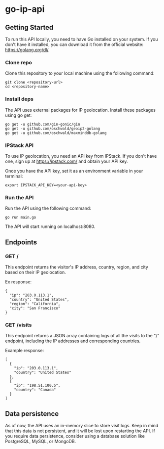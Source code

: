 # go-ip-api

## Getting Started

To run this API locally, you need to have Go installed on your system. If you don't have it installed, you can download it from the official website: https://golang.org/dl/

### Clone repo 

Clone this repository to your local machine using the following command:
```
git clone <repository-url>
cd <repository-name>
```

### Install deps

The API uses external packages for IP geolocation. Install these packages using go get:
```
go get -u github.com/gin-gonic/gin
go get -u github.com/oschwald/geoip2-golang
go get -u github.com/oschwald/maxminddb-golang
```

### IPStack API

To use IP geolocation, you need an API key from IPStack. If you don't have one, sign up at https://ipstack.com/ and obtain your API key.

Once you have the API key, set it as an environment variable in your terminal:
```
export IPSTACK_API_KEY=<your-api-key>
```

### Run the API

Run the API using the following command:
```
go run main.go
```

The API will start running on localhost:8080.

## Endpoints

### GET /

This endpoint returns the visitor's IP address, country, region, and city based on their IP geolocation.

Ex response:
```
{
  "ip": "203.0.113.1",
  "country": "United States",
  "region": "California",
  "city": "San Francisco"
}
```

### GET /visits

This endpoint returns a JSON array containing logs of all the visits to the "/" endpoint, including the IP addresses and corresponding countries.

Example response:
```
[
  {
    "ip": "203.0.113.1",
    "country": "United States"
  },
  {
    "ip": "198.51.100.5",
    "country": "Canada"
  }
]
```

## Data persistence 

As of now, the API uses an in-memory slice to store visit logs. Keep in mind that this data is not persistent, and it will be lost upon restarting the API. If you require data persistence, consider using a database solution like PostgreSQL, MySQL, or MongoDB.

